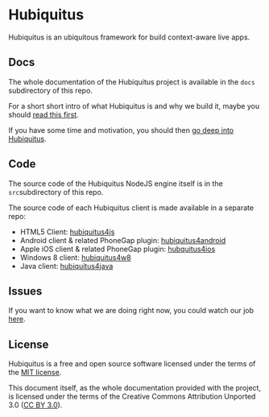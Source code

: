 # Hubiquitus

Hubiquitus is an ubiquitous framework for build context-aware live apps.

## Docs

The whole documentation of the Hubiquitus project is available in the `docs` subdirectory of this repo.

For a short short intro of what Hubiquitus is and why we build it, maybe you should [read this first](/hubiquitus/hubiquitus/blob/master/docs/Introduction.md).

If you have some time and motivation, you should then [go deep into Hubiquitus](/hubiquitus/hubiquitus/blob/master/docs/Reference.md).

## Code

The source code of the Hubiquitus NodeJS engine itself is in the `src`subdirectory of this repo. 

The source code of each Hubiquitus client is made available in a separate repo: 

* HTML5 Client: [hubiquitus4js](https://github.com/hubiquitus/hubiquitus4js)
* Android client & related PhoneGap plugin: [hubiquitus4android](https://github.com/hubiquitus/hubiquitus4android)
* Apple iOS client & related PhoneGap plugin: [hubquitus4ios](https://github.com/hubiquitus/hubiquitus4ios)
* Windows 8 client: [hubiquitus4w8](https://github.com/hubiquitus/hubiquitus4w8) 
* Java client: [hubiquitus4java](https://github.com/hubiquitus/hubiquitus4java) 

## Issues

If you want to know what we are doing right now, you could watch our job [here](hubiquitus.atlassian.net).

## License

Hubiquitus is a free and open source software licensed under the terms of the [MIT license](http://opensource.org/licenses/MIT). 

This document itself, as the whole documentation provided with the project, is licensed under the terms of the Creative Commons Attribution Unported 3.0 ([CC BY 3.0](http://creativecommons.org/licenses/by/3.0/)).
